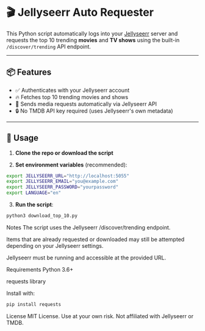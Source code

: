 # 🎬 Jellyseerr Auto Requester

This Python script automatically logs into your [Jellyseerr](https://github.com/fallenbagel/jellyseerr) server and requests the top 10 trending **movies** and **TV shows** using the built-in `/discover/trending` API endpoint.

---

## 📦 Features

- ✅ Authenticates with your Jellyseerr account
- 🔥 Fetches top 10 trending movies and shows
- 📡 Sends media requests automatically via Jellyseerr API
- 🔒 No TMDB API key required (uses Jellyseerr's own metadata)

---

## 🚀 Usage

1. **Clone the repo or download the script**

2. **Set environment variables** (recommended):

```bash
export JELLYSEERR_URL="http://localhost:5055"
export JELLYSEERR_EMAIL="you@example.com"
export JELLYSEERR_PASSWORD="yourpassword"
export LANGUAGE="en"
```

3. **Run the script**:

```bash
python3 download_top_10.py
```

Notes
The script uses the Jellyseerr /discover/trending endpoint.

Items that are already requested or downloaded may still be attempted depending on your Jellyseerr settings.

Jellyseerr must be running and accessible at the provided URL.

Requirements
Python 3.6+

requests library

Install with:

```bash
pip install requests
```

License
MIT License. Use at your own risk. Not affiliated with Jellyseerr or TMDB.

